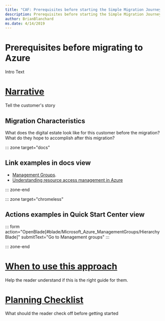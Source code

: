 ```yaml
---
title: "CAF: Prerequisites before starting the Simple Migration Journey"
description: Prerequisites before starting the Simple Migration Journey
author: BrianBlanchard
ms.date: 4/14/2019
---
```


# Prerequisites before migrating to Azure

Intro Text

# [Narrative](#tab/Narrative)

Tell the customer's story

## Migration Characteristics

What does the digital estate look like for this customer before the migration?
What do they hope to accomplish after this migration?

::: zone target="docs"

## Link examples in docs view

- [Management Groups](https://portal.azure.com/#blade/Microsoft_Azure_ManagementGroups/HierarchyBlade).
- [Understanding resource access management in Azure](/azure/architecture/cloud-adoption-guide/adoption-intro/azure-resource-access)

::: zone-end

::: zone target="chromeless"

## Actions examples in Quick Start Center view

::: form action="OpenBlade[#blade/Microsoft_Azure_ManagementGroups/HierarchyBlade]" submitText="Go to Management groups" :::

::: zone-end

# [When to use this approach](#tab/Approach)

Help the reader understand if this is the right guide for them.

# [Planning Checklist](#tab/Checklist)

What should the reader check off before getting started